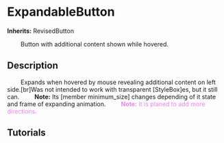 # ExpandableButton

**Inherits:** RevisedButton

&nbsp;&nbsp;&nbsp;&nbsp;&nbsp;&nbsp;&nbsp;&nbsp;Button with additional content shown while hovered.
&nbsp;&nbsp;&nbsp;&nbsp;
## Description 

&nbsp;&nbsp;&nbsp;&nbsp;&nbsp;&nbsp;&nbsp;&nbsp;Expands when hovered by mouse revealing additional content on left side.[br]Was not intended to work with transparent [StyleBox]es, but it still can.
&nbsp;&nbsp;&nbsp;&nbsp;&nbsp;&nbsp;&nbsp;&nbsp;**Note:** Its [member minimum_size] changes depending of it state and frame of expanding animation.
&nbsp;&nbsp;&nbsp;&nbsp;&nbsp;&nbsp;&nbsp;&nbsp;<span style="color:Violet;">**Note:** It is planed to add more directions.</span>
&nbsp;&nbsp;&nbsp;&nbsp;
## Tutorials 

	